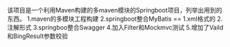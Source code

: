 该项目是一个利用Maven构建的多maven模块的Springboot项目，列举出用到的东西。
1.maven的多模块工程构建
2.springboot整合MyBatis == 1.xml格式的  2. 注解形式
3.springboo整合Swagger
4.加入Filter和Mockmvc测试
5.增加了Vaild和BingResult参数校验